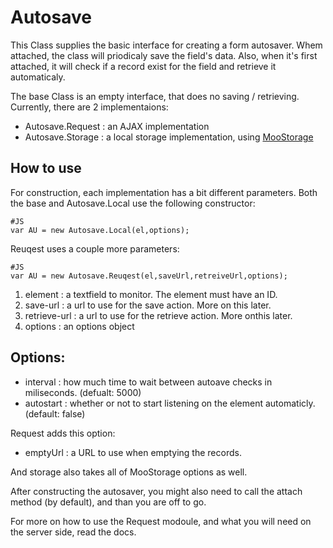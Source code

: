 Autosave
========
This Class supplies the basic interface for creating a form autosaver.
Whem attached, the class will priodicaly save the field's data. Also, when it's first attached, it will check if a record exist for the field and retrieve it automaticaly.

The base Class is an empty interface, that does no saving / retrieving. 
Currently, there are 2 implementaions:

  * Autosave.Request : an AJAX implementation
  * Autosave.Storage : a local storage implementation, using [MooStorage](http://mootools.net/forge/p/storage)

How to use
-----------
For construction, each implementation has a bit different parameters. Both the base and Autosave.Local use the following constructor:

    #JS
    var AU = new Autosave.Local(el,options);
    
Reuqest uses a couple more parameters:

    #JS
    var AU = new Autosave.Reuqest(el,saveUrl,retreiveUrl,options);


 1. element : a textfield to monitor. The element must have an ID.
 2. save-url : a url to use for the save action. More on this later.
 3. retrieve-url : a url to use for the retrieve action. More onthis later.
 4. options : an options object

Options:
----------
  * interval : how much time to wait between autoave checks in miliseconds. (defualt: 5000)
  * autostart : whether or not to start listening on the element automaticly. (default: false)
  
Request adds this option:
  
  * emptyUrl : a URL to use when emptying the records. 
  
And storage also takes all of MooStorage options as well.

After constructing the autosaver, you might also need to call the attach method (by default), and than you are off to go. 

For more on how to use the Request modoule, and what you will need on the server side, read the docs.


